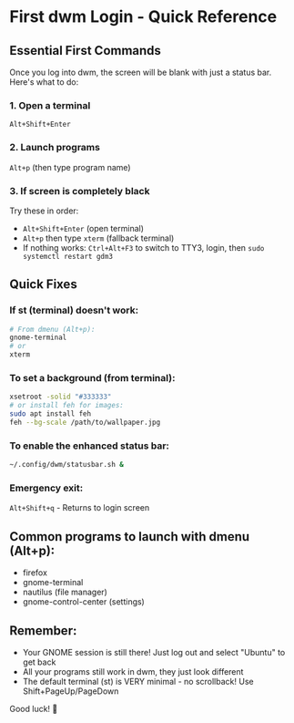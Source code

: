 # First dwm Login - Quick Reference

## Essential First Commands

Once you log into dwm, the screen will be blank with just a status bar. Here's what to do:

### 1. Open a terminal
`Alt+Shift+Enter`

### 2. Launch programs
`Alt+p` (then type program name)

### 3. If screen is completely black
Try these in order:
- `Alt+Shift+Enter` (open terminal)
- `Alt+p` then type `xterm` (fallback terminal)
- If nothing works: `Ctrl+Alt+F3` to switch to TTY3, login, then `sudo systemctl restart gdm3`

## Quick Fixes

### If st (terminal) doesn't work:
```bash
# From dmenu (Alt+p):
gnome-terminal
# or
xterm
```

### To set a background (from terminal):
```bash
xsetroot -solid "#333333"
# or install feh for images:
sudo apt install feh
feh --bg-scale /path/to/wallpaper.jpg
```

### To enable the enhanced status bar:
```bash
~/.config/dwm/statusbar.sh &
```

### Emergency exit:
`Alt+Shift+q` - Returns to login screen

## Common programs to launch with dmenu (Alt+p):
- firefox
- gnome-terminal
- nautilus (file manager)
- gnome-control-center (settings)

## Remember:
- Your GNOME session is still there! Just log out and select "Ubuntu" to get back
- All your programs still work in dwm, they just look different
- The default terminal (st) is VERY minimal - no scrollback! Use Shift+PageUp/PageDown

Good luck! 🚀
